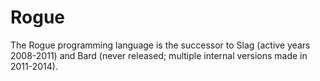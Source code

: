 Rogue
=====

The Rogue programming language is the successor to Slag (active years 2008-2011) and Bard (never released; multiple internal versions made in 2011-2014).

